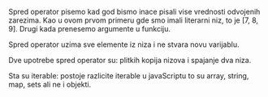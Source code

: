 Spred operator pisemo kad god bismo inace pisali vise vrednosti odvojenih zarezima. Kao u ovom prvom primeru gde smo imali literarni niz, to je [7, 8, 9]. Drugi kada prenesemo argumente u funkciju. 

Spred operator uzima sve elemente iz niza i ne stvara novu varijablu.

Dve upotrebe spred operator su: plitkih kopija nizova i spajanje dva niza.

Sta su iterable: postoje razlicite iterable u javaScriptu to su array, string, map, sets ali ne i objekti. 